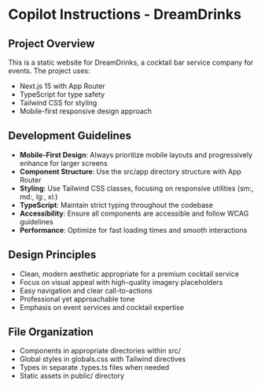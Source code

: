 # Copilot Instructions - DreamDrinks

<!-- Use this file to provide workspace-specific custom instructions to Copilot. For more details, visit https://code.visualstudio.com/docs/copilot/copilot-customization\#_use-a-githubcopilotinstructionsmd-file -->

## Project Overview
This is a static website for DreamDrinks, a cocktail bar service company for events. The project uses:
- Next.js 15 with App Router
- TypeScript for type safety
- Tailwind CSS for styling
- Mobile-first responsive design approach

## Development Guidelines
- **Mobile-First Design**: Always prioritize mobile layouts and progressively enhance for larger screens
- **Component Structure**: Use the src/app directory structure with App Router
- **Styling**: Use Tailwind CSS classes, focusing on responsive utilities (sm:, md:, lg:, xl:)
- **TypeScript**: Maintain strict typing throughout the codebase
- **Accessibility**: Ensure all components are accessible and follow WCAG guidelines
- **Performance**: Optimize for fast loading times and smooth interactions

## Design Principles
- Clean, modern aesthetic appropriate for a premium cocktail service
- Focus on visual appeal with high-quality imagery placeholders
- Easy navigation and clear call-to-actions
- Professional yet approachable tone
- Emphasis on event services and cocktail expertise

## File Organization
- Components in appropriate directories within src/
- Global styles in globals.css with Tailwind directives
- Types in separate .types.ts files when needed
- Static assets in public/ directory
